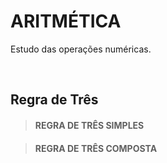 # ARITMÉTICA
Estudo das operações numéricas.

<br>

## Regra de Três

> #### REGRA DE TRÊS SIMPLES


> #### REGRA DE TRÊS COMPOSTA
